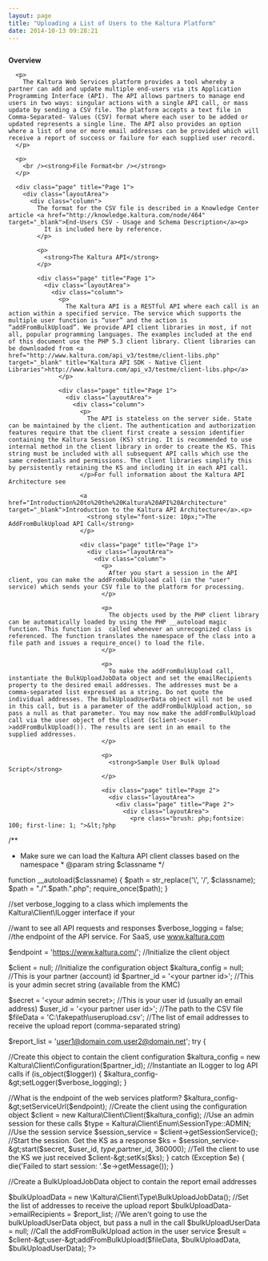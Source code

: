 ```yaml
---
layout: page
title: "Uploading a List of Users to the Kaltura Platform"
date: 2014-10-13 09:28:21
---
```


<div class="page" title="Page 1">
  <div class="layoutArea">
    <div class="column">
      <p>
        <strong>Overview</strong>
      </p>
      
      <p>
        The Kaltura Web Services platform provides a tool whereby a partner can add and update multiple end-users via its Application Programming Interface (API). The API allows partners to manage end users in two ways: singular actions with a single API call, or mass update by sending a CSV file. The platform accepts a text file in Comma-Separated- Values (CSV) format where each user to be added or updated represents a single line. The API also provides an option where a list of one or more email addresses can be provided which will receive a report of success or failure for each supplied user record.
      </p>
      
      <p>
        <br /><strong>File Format<br /></strong>
      </p>
      
      <div class="page" title="Page 1">
        <div class="layoutArea">
          <div class="column">
            The format for the CSV file is described in a Knowledge Center article <a href="http://knowledge.kaltura.com/node/464" target="_blank">End-Users CSV - Usage and Schema Description</a><p>
              It is included here by reference.
            </p>
            
            <p>
              <strong>The Kaltura API</strong>
            </p>
            
            <div class="page" title="Page 1">
              <div class="layoutArea">
                <div class="column">
                  <p>
                    The Kaltura API is a RESTful API where each call is an action within a specified service. The service which supports the multiple user function is “user” and the action is “addFromBulkUpload”. We provide API client libraries in most, if not all, popular programming languages. The examples included at the end of this document use the PHP 5.3 client library. Client libraries can be downloaded from <a href="http://www.kaltura.com/api_v3/testme/client-libs.php" target="_blank" title="Kaltura API SDK - Native Client Libraries">http://www.kaltura.com/api_v3/testme/client-libs.php</a>
                  </p>
                  
                  <div class="page" title="Page 1">
                    <div class="layoutArea">
                      <div class="column">
                        <p>
                          The API is stateless on the server side. State can be maintained by the client. The authentication and authorization features require that the client first create a session identifier containing the Kaltura Session (KS) string. It is recommended to use internal method in the client library in order to create the KS. This string must be included with all subsequent API calls which use the same credentials and permissions. The client libraries simplify this by persistently retaining the KS and including it in each API call.
                        </p>For full information about the Kaltura API Architecture see 
                        
                        <a href="Introduction%20to%20the%20Kaltura%20API%20Architecture" target="_blank">Introduction to the Kaltura API Architecture</a>.<p>
                          <strong style="font-size: 10px;">The AddFromBulkUpload API Call</strong>
                        </p>
                        
                        <div class="page" title="Page 1">
                          <div class="layoutArea">
                            <div class="column">
                              <p>
                                After you start a session in the API client, you can make the addFromBulkUpload call (in the "user" service) which sends your CSV file to the platform for processing.
                              </p>
                              
                              <p>
                                The objects used by the PHP client library can be automatically loaded by using the PHP __autoload magic function. This function is  called whenever an unrecognized class is referenced. The function translates the namespace of the class into a file path and issues a require_once() to load the file.
                              </p>
                              
                              <p>
                                To make the addFromBulkUpload call, instantiate the BulkUploadJobData object and set the emailRecipients property to the desired email addresses. The addresses must be a comma-separated list expressed as a string. Do not quote the individual addresses. The BulkUploadUserData object will not be used in this call, but is a parameter of the addFromBulkUpload action, so pass a null as that parameter. You may now make the addFromBulkUpload call via the user object of the client ($client->user- >addFromBulkUpload()). The results are sent in an email to the supplied addresses.
                              </p>
                              
                              <p>
                                <strong>Sample User Bulk Upload Script</strong>
                              </p>
                              
                              <div class="page" title="Page 2">
                                <div class="layoutArea">
                                  <div class="page" title="Page 2">
                                    <div class="layoutArea">
                                      <pre class="brush: php;fontsize: 100; first-line: 1; ">&lt;?php

/**
* Make sure we can load the Kaltura API client classes based on the namespace * @param string $classname
*/

function __autoload($classname) {
       $path = str_replace('\\', '/', $classname);
       $path = "./".$path.".php";
       require_once($path);
}

//set verbose_logging to a class which implements the Kaltura\Client\ILogger interface if your

 //want to see all API requests and responses
$verbose_logging = false;
//the endpoint of the API service. For SaaS, use www.kaltura.com

$endpoint = 'https://www.kaltura.com/'; //Initialize the client object

$client = null;
 //Initialize the configuration object
$kaltura_config = null;
 //This is your partner (account) id
$partner_id = '&lt;your partner id&gt;';
//This is your admin secret string (available from the KMC)

$secret = '&lt;your admin secret&gt;;
 //This is your user id (usually an email address)
$user_id = '&lt;your partner user id&gt;';
 //The path to the CSV file
$fileData = 'C:\fakepath\userupload.csv';
//The list of email addresses to receive the upload report (comma-separated string)

$report_list = 'user1@domain.com,user2@domain.net';
try {

 //Create this object to contain the client configuration
       $kaltura_config = new Kaltura\Client\Configuration($partner_id);
 //Instantiate an ILogger to log API calls
       if (is_object($logger)) {
             $kaltura_config-&gt;setLogger($verbose_logging);
}

 //What is the endpoint of the web services platform?
       $kaltura_config-&gt;setServiceUrl($endpoint);
 //Create the client using the configuration object
       $client = new Kaltura\Client\Client($kaltura_config);
 //Use an admin session for these calls
       $type = Kaltura\Client\Enum\SessionType::ADMIN;
 //Use the session service
       $session_service = $client-&gt;getSessionService();
 //Start the session.  Get the KS as a response
       $ks = $session_service-&gt;start($secret, $user_id, $type,$partner_id, 360000);
 //Tell the client to use the KS we just received
       $client-&gt;setKs($ks);
}
catch (Exception $e) {
       die('Failed to start session: '.$e-&gt;getMessage());
}

//Create a BulkUploadJobData object to contain the report email addresses

$bulkUploadData = new \Kaltura\Client\Type\BulkUploadJobData();
 //Set the list of addresses to receive the upload report
$bulkUploadData-&gt;emailRecipients = $report_list;
 //We aren't going to use the bulkUploadUserData object, but pass a null in the call
$bulkUploadUserData = null;
 //Call the addFromBulkUpload action in the user service
$result = $client-&gt;user-&gt;addFromBulkUpload($fileData, $bulkUploadData, $bulkUploadUserData);
?&gt;</pre>
                                    </div>
                                  </div>
                                </div>
                              </div>
                            </div>
                          </div>
                        </div>
                      </div>
                    </div>
                  </div>
                </div>
              </div>
            </div>
          </div>
        </div>
      </div>
    </div>
  </div>
</div>